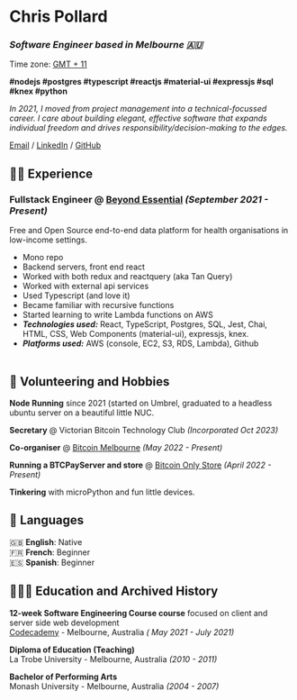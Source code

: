# Chris Pollard

### _Software Engineer based in Melbourne 🇦🇺_ <br>
Time zone: [GMT + 11](https://time.is/compare)

**#nodejs  #postgres  #typescript  #reactjs  #material-ui  #expressjs  #sql  #knex #python**

_In 2021, I moved from project management into a technical-focussed career. I care about building elegant, effective software that expands individual freedom and drives responsibility/decision-making to the edges._ <br>

[Email](mailto:cpollard@proton.me) / [LinkedIn](https://www.linkedin.com/in/chris-pollard-au/) / [GitHub](https://github.com/chris-pollard/) 

## 👨‍💻 Experience

### **Fullstack Engineer** @ [Beyond Essential](https://bes.au) _(September 2021 - Present)_ <br>
Free and Open Source end-to-end data platform for health organisations in low-income settings.
  - Mono repo
  - Backend servers, front end react
  - Worked with both redux and reactquery (aka Tan Query)
  - Worked with external api services
  - Used Typescript (and love it)
  - Became familiar with recursive functions
  - Started learning to write Lambda functions on AWS
  - **_Technologies used:_** React, TypeScript, Postgres, SQL, Jest, Chai, HTML, CSS, Web Components (material-ui), expressjs, knex.
  - **_Platforms used:_** AWS (console, EC2, S3, RDS, Lambda), Github
<br><br>

## 📌 Volunteering and Hobbies

**Node Running** since 2021 (started on Umbrel, graduated to a headless ubuntu server on a beautiful little NUC.<br>

**Secretary** @ Victorian Bitcoin Technology Club _(Incorporated Oct 2023)_<br>

**Co-organiser** @ [Bitcoin Melbourne](https://bitcoinonly.melbourne) _(May 2022 - Present)_<br>

**Running a BTCPayServer and store** @ [Bitcoin Only Store](https://bitcoinonly.store) _(April 2022 - Present)_<br>

**Tinkering** with microPython and fun little devices.
<br>
## 💬 Languages

🇬🇧 **English**: Native <br>
🇫🇷 **French**: Beginner <br>
🇪🇸 **Spanish**: Beginner
<br>
## 👨🏻‍🎓 Education and Archived History

 **12-week Software Engineering Course course** focused on client and server side web development<br>
[Codecademy](https://generalassemb.ly/) - Melbourne, Australia _( May 2021 - July 2021)_ <br>

**Diploma of Education (Teaching)**<br>
La Trobe University - Melbourne, Australia _(2010 - 2011)_

**Bachelor of Performing Arts**<br>
Monash University - Melbourne, Australia _(2004 - 2007)_
<br>
